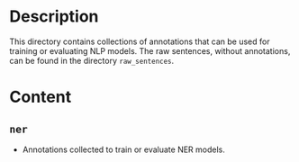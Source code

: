 # Description
This directory contains collections of annotations that can be used 
for training or evaluating NLP models.
The raw sentences, without annotations, can be found in the 
directory `raw_sentences`.

# Content
## `ner`
- Annotations collected to train or evaluate NER models.
